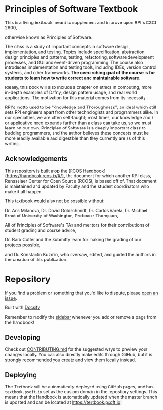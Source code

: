 # Principles of Software Textbook

This is a living textbook meant to supplement and improve upon RPI's CSCI 2600, 

otherwise known as Principles of Software.

The class is a study of important concepts in software design, implementation, and testing. 
Topics include specification, abstraction, design principles and patterns, testing, refactoring, software 
development processes, and GUI and event-driven programming. The course also introduces implementation and 
testing tools, including IDEs, version control systems, and other frameworks. **The overarching goal of the course 
is for students to learn how to write correct and maintainable software.**

Ideally, this book will also include a chapter on ethics in computing, more in-depth examples of Dafny, design pattern
usage, and real world applications.  The motivation for this material comes from its necessity -

RPI's motto used to be "Knowledge and Thoroughness", an ideal which still sets RPI engineers apart from other
technologists and programmers alike.  In our specialties, we are often self-taught; most times,
our knowledge and / or applicative need expands farther than a class can take us, so we must learn on our own.
Principles of Software is a deeply important class to budding programmers, and the author believes these concepts
must be more readily available and digestible than they currently are as of this writing.  

## Acknowledgements

This repository is built atop the [RCOS Handbook]{https://handbook.rcos.io/#/}, the document for which another RPI class, Rensselaer Center for Open Source (RCOS), is based off of.  That document is maintained and updated by Faculty and the student coordinators who make it all happen.

This textbook would also not be possible without:

Dr. Ana Milanova,
Dr. David Goldschmidt,
Dr. Carlos Varela,
Dr. Michael Ernst of University of Washington,
Professor Thompson,

All of Principles of Software's TAs and mentors for their contributions of student grading and course advice,

Dr. Barb Cutler and the Submitty team for making the grading of our projects possible,

and Dr. Konstantin Kuzmin, who oversaw, edited, and guided the authors in the creation of this publication.

# Repository

If you find a problem or something that you'd like to dispute, please [open an issue](https://github.com/alicebibaud/Principles-of-Software/issues/new).

Built with [Docsify](https://docsify.js.org)

Remember to modify the [sidebar](https://github.com/alicebibaud/Principles-of-Software/blob/master/docs/_sidebar.md) whenever you add or remove a page from the handbook!

## Developing

Check out [CONTRIBUTING.md](./CONTRIBUTING.md) for the suggested ways to preview your changes locally. You can also directly make edits through GitHub, but it is strongly recommended you create and view them locally instead.

## Deploying

The Textbook will be automatically deployed using GitHub pages, and has `textbook.psoft.io` set as the custom domain in the repostiory settings. This means that the Handbook is automatically updated when the master branch is updated and can be located at <https://textbook.psoft.io>!
